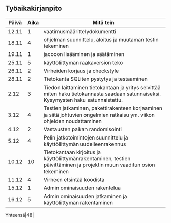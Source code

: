 ## Työaikakirjanpito

Päivä	|Aika	|Mitä tein 
--------|-------|---------
12.11|1|vaatimusmäärittelydokumentti
18.11|4|ohjelman suunnittelu, aloitus ja muutaman testin tekeminen
19.11|1|jacocon lisääminen ja säätäminen
25.11|5|käyttöliittymän raakaversion teko
26.11|2|Virheiden korjaus ja checkstyle
28.11|2|Tietokanta SQLiten pystytys ja testaaminen
2.12|3|Tiedon laittaminen tietokantaan ja yritys selvittää miten haku tietokannasta saadaan satunnaiseksi. Kysymysten haku satunnaistettu.
3.12|4|Testien jatkaminen, pakettirakenteen korjaaminen ja siitä johtuvien ongelmien ratkaisu ym. viikon ohjeiden noudattaminen
4.12|2|Vastausten paikan randomisointi
5.12|4|Pelin jatkotoimintojen suunnittelu ja käyttöliittymän uudelleenrakennus
10.12|10|Tietokantaan kirjoitus ja käyttöliittymänrakentaminen, testien päivittäminen ja projektin muun vaaditun osion tekeminen
11.12|4|Virheen etsintää koodista
15.12|1|Admin ominaisuuden rakentelua
16.12|5|Admin ominaisuuden jatkaminen ja käyttöliittymän rakentaminen

Yhteensä|48|

